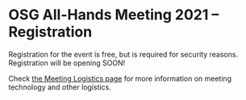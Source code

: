 # OSG All-Hands Meeting 2021 &ndash; Registration

Registration for the event is free, but is required for security reasons. Registration will be opening SOON!

Check [the Meeting Logistics page](technology.md)
for more information on meeting technology and other logistics.

